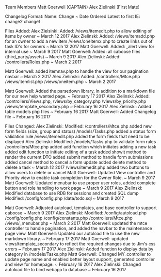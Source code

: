 Team Members
Matt Goerwell  (CAPTAIN)
Alex Zielinski (First Mate)

Changelog Format:
Name: Change ~ Date
Ordered Latest to first
IE:
change2
change1

Files Added:
Alex Zielsinki: Added: 	/views/itemedit.php to allow editing of items by owner ~ March 12 2017
Alex Zielinski: Added:  /views/itemadd.php for an owner to add a new item
						/views/oneitemx.php to create links out of task ID's for owners ~ March 12 2017
Matt Goerwell:  Added: _alert view for internal use ~ March 9 2017
Matt Goerwell:  Added: all caboose files (third_party/assets) ~ March 9 2017
Alex Zielinski: Added: /controllers/Roles.php ~ March 2 2017
							
Matt Goerwell: added itemnav.php to handle the view for our pagination navbar ~ March 2 2017
Alex Zielinski: Added:  /controllers/Mtce.php
						/views/itemlist.php
						/views/oneitem.php ~ March 2 2017

Matt Goerwell: Added the parsedown library, in addition to a markdown file for our new help wanted page. ~ February 17 2017
Alex Zielinski: Added: 	/controllers/Views.php, 
						/views/by_category.php
						/views/by_priority.php
						/views/template_secondary.php ~ February 16 2017
Alex Zielinski: Added table models php files ~ February 16 2017
Matt Goerwell: Added Changelog file ~ February 16 2017


Files Changed:
Alex Zielinski: Modified:	/controllers/Mtce.php added new form fields (size, group and status)
							/models/Tasks.php added a status form validation rule
							/views/itemedit.php added the form fields that need to be displayed
Alex Zielinski: Modified:   /models/Tasks.php to validate form rules
							/controllers/Mtce.php added add function which initiates adding a new task
												  added edit function to initiate editing of a task
												  added showit method to render the current DTO
												  added submit method to handle form submissions
												  added cancel method to cancel a form update
												  added delete method to delete a task ~ March 12 2017
							/views/itemedit.php added two buttons to allow users to delete or cancel
Matt Goerwell:  Updated View controller and Priority view to enable task completion for the Owner Role. ~ March 9 2017
Matt Goerwell:  Updated menubar to use proper user roles, added complete button and role handling to work page ~ March 9 2017
Alex Zielinski: Modified database to use RDB for sessions and created SQL dump
				Modified:	/config/config.php
							/data/todo.sql ~ March 9 2017
							
Matt Goerwell:  Adjusted autoload, templates, and base controller to support caboose ~ March 9 2017
Alex Zielinski: Modified:	/config/autoload.php
							/config/config.php
							/config/constants.php
							/controllers/Mtce.php
							/views/_menubar.php ~ March 2 2017
Matt Goerwell:  updated the mtce controller to handle pagination, and added the navbar to the maintenance page view. 
Matt Goerwell:  Updated our autoload file to use the new markdown library. ~ February 17 2017
Matt Goerwell:  updated views/template_secondary to reflect the required changes due to Jim's css errors ~ February 17 2017
Alex Zielinski: Added function to display data by category in /models/Tasks.php
Matt Goerwell:  Changed MY_controller to update page name and enabled better layout support, generated controller and view for homepage. ~ February 16 2017
Alex Zielinski: Changed autoload file to bind webapp to database ~ February 16 2017
